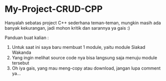 # My-Project-CRUD-CPP
Hanyalah sebatas project C++ sederhana teman-teman, mungkin masih ada banyak kekurangan, jadi mohon kritik dan sarannya ya gais :)

Panduan buat kalian :
1. Untuk saat ini saya baru membuat 1 module, yaitu module Siakad Wakanda
2. Yang ingin melihat source code nya bisa langsung saja menuju module tersebut
3. Oh iya gais, yang mau meng-copy atau download, jangan lupa comment ya...
